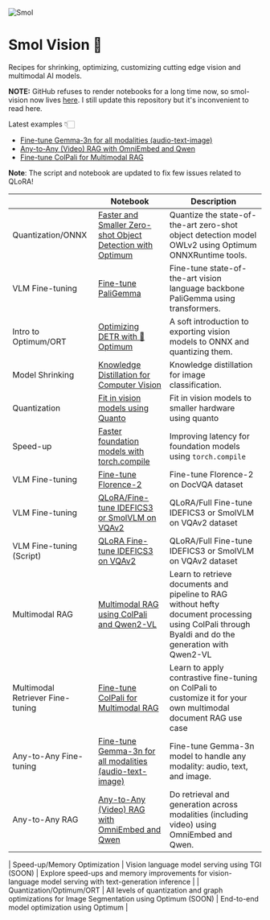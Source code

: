 ![Smol](https://github.com/merveenoyan/smol-vision/assets/53175384/930d5b36-bb9d-4ab6-8b5a-4fec28c48f80)
# Smol Vision 🐣
Recipes for shrinking, optimizing, customizing cutting edge vision and multimodal AI models. 

**NOTE:** GitHub refuses to render notebooks for a long time now, so smol-vision now lives [here](https://huggingface.co/merve/smol-vision). I still update this repository but it's inconvenient to read here.

Latest examples 👇🏻
- [Fine-tune Gemma-3n for all modalities (audio-text-image)](https://github.com/merveenoyan/smol-vision/blob/main/Gemma3n_Fine_tuning_on_All_Modalities.ipynb)
- [Any-to-Any (Video) RAG with OmniEmbed and Qwen](https://github.com/merveenoyan/smol-vision/blob/main/Any_to_Any_RAG.ipynb)
- [Fine-tune ColPali for Multimodal RAG](https://github.com/merveenoyan/smol-vision/blob/main/Finetune_ColPali.ipynb)                                                                         

**Note**: The script and notebook are updated to fix few issues related to QLoRA!

|                              | Notebook                                                                                                                                                                | Description                                                                                                |
|------------------------------|-------------------------------------------------------------------------------------------------------------------------------------------------------------------------|------------------------------------------------------------------------------------------------------------|
| Quantization/ONNX            | [Faster and Smaller Zero-shot Object Detection with Optimum](https://github.com/merveenoyan/smol-vision/blob/main/Faster_Zero_shot_Object_Detection_with_Optimum.ipynb) | Quantize the state-of-the-art zero-shot object detection model OWLv2 using Optimum ONNXRuntime tools.      |
| VLM Fine-tuning              | [Fine-tune PaliGemma](https://github.com/merveenoyan/smol-vision/blob/main/Fine_tune_PaliGemma.ipynb)                                                                   | Fine-tune state-of-the-art vision language backbone PaliGemma using transformers.                          |
| Intro to Optimum/ORT         | [Optimizing DETR with 🤗 Optimum](https://github.com/merveenoyan/smol-vision/blob/main/Reduce_any_model_to_fp16_using_%F0%9F%A4%97_Optimum_DETR.ipynb)                   | A soft introduction to exporting vision models to ONNX and quantizing them.                                |
| Model Shrinking              | [Knowledge Distillation for Computer Vision](https://huggingface.co/docs/transformers/en/tasks/knowledge_distillation_for_image_classification)                         | Knowledge distillation for image classification.                                                           |
| Quantization                 | [Fit in vision models using Quanto](https://github.com/merveenoyan/smol-vision/blob/main/Fit_in_vision_models_using_quanto.ipynb)                                       | Fit in vision models to smaller hardware using quanto                                                      |
| Speed-up                     | [Faster foundation models with torch.compile](https://github.com/merveenoyan/smol-vision/blob/main/Faster_foundation_models_with_torch_compile.ipynb)                   | Improving latency for foundation models using `torch.compile`                                              |
| VLM Fine-tuning     | [Fine-tune Florence-2](https://github.com/merveenoyan/smol-vision/blob/main/Fine_tune_Florence_2.ipynb)                                                                          | Fine-tune Florence-2 on DocVQA dataset                                                                |
| VLM Fine-tuning    | [QLoRA/Fine-tune IDEFICS3 or SmolVLM on VQAv2](https://github.com/merveenoyan/smol-vision/blob/main/Smol_VLM_FT.ipynb)                                                                          | QLoRA/Full Fine-tune IDEFICS3 or SmolVLM on VQAv2 dataset                                                                 |
| VLM Fine-tuning (Script)   | [QLoRA Fine-tune IDEFICS3 on VQAv2](https://github.com/merveenoyan/smol-vision/blob/main/smolvlm.py)                                                                          | QLoRA/Full Fine-tune IDEFICS3 or SmolVLM on VQAv2 dataset                                                                 |
| Multimodal RAG    | [Multimodal RAG using ColPali and Qwen2-VL](https://github.com/merveenoyan/smol-vision/blob/main/ColPali_%2B_Qwen2_VL.ipynb)                                                                          | Learn to retrieve documents and pipeline to RAG without hefty document processing using ColPali through Byaldi and do the generation with Qwen2-VL                                                              |
| Multimodal Retriever Fine-tuning    | [Fine-tune ColPali for Multimodal RAG](https://github.com/merveenoyan/smol-vision/blob/main/Finetune_ColPali.ipynb)                                                                          | Learn to apply contrastive fine-tuning on ColPali to customize it for your own multimodal document RAG use case                                                              |
| Any-to-Any Fine-tuning             | [Fine-tune Gemma-3n for all modalities (audio-text-image)](https://github.com/merveenoyan/smol-vision/blob/main/Gemma3n_Fine_tuning_on_All_Modalities.ipynb)            | Fine-tune Gemma-3n model to handle any modality: audio, text, and image.                                           |
| Any-to-Any RAG              | [Any-to-Any (Video) RAG with OmniEmbed and Qwen](https://github.com/merveenoyan/smol-vision/blob/main/Any_to_Any_RAG.ipynb)                                             | Do retrieval and generation across modalities (including video) using OmniEmbed and Qwen.                          |

| Speed-up/Memory Optimization | Vision language model serving using TGI (SOON)                                                                                                                          | Explore speed-ups and memory improvements for vision-language model serving with text-generation inference |
| Quantization/Optimum/ORT     | All levels of quantization and graph optimizations for Image Segmentation using Optimum (SOON)                                                                          | End-to-end model optimization using Optimum                                                                |
